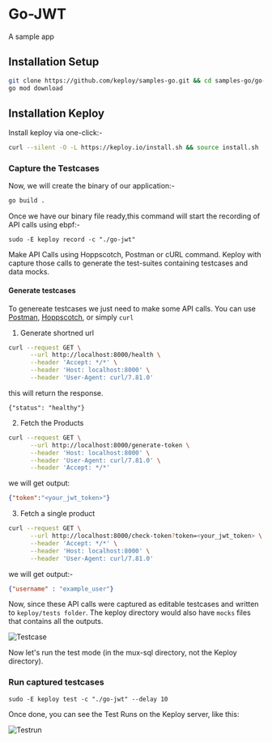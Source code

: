 # Go-JWT
A sample app 

## Installation Setup

```bash
git clone https://github.com/keploy/samples-go.git && cd samples-go/go-jwt
go mod download
```

## Installation Keploy
Install keploy via one-click:-

```sh
curl --silent -O -L https://keploy.io/install.sh && source install.sh
```


### Capture the Testcases

Now, we will create the binary of our application:-

```zsh
go build .
```

Once we have our binary file ready,this command will start the recording of API calls using ebpf:-

```shell
sudo -E keploy record -c "./go-jwt"
```

Make API Calls using Hoppscotch, Postman or cURL command. Keploy with capture those calls to generate the test-suites containing testcases and data mocks.

#### Generate testcases

To genereate testcases we just need to make some API calls. You can use [Postman](https://www.postman.com/), [Hoppscotch](https://hoppscotch.io/), or simply `curl`

1. Generate shortned url

```bash
curl --request GET \
      --url http://localhost:8000/health \
      --header 'Accept: */*' \
      --header 'Host: localhost:8000' \
      --header 'User-Agent: curl/7.81.0' 
```
this will return the response. 
```
{"status": "healthy"}
```

2. Fetch the Products
```bash
curl --request GET \
      --url http://localhost:8000/generate-token \
      --header 'Host: localhost:8000' \
      --header 'User-Agent: curl/7.81.0' \
      --header 'Accept: */*' 
```

we will get output:

```json
{"token":"<your_jwt_token>"}
```

3. Fetch a single product

```sh
curl --request GET \
      --url http://localhost:8000/check-token?token=<your_jwt_token> \
      --header 'Accept: */*' \
      --header 'Host: localhost:8000' \
      --header 'User-Agent: curl/7.81.0' 
```

we will get output:-
```json
{"username" : "example_user"}
```

Now, since these API calls were captured as editable testcases and written to ``keploy/tests folder``. The keploy directory would also have `mocks` files that contains all the outputs. 

![Testcase](./img/testcase.png?raw=true)

Now let's run the test mode (in the mux-sql directory, not the Keploy directory).

### Run captured testcases

```shell
sudo -E keploy test -c "./go-jwt" --delay 10
```

Once done, you can see the Test Runs on the Keploy server, like this:

![Testrun](./img/testrun.png?raw=true)


